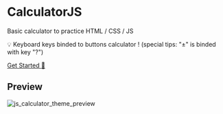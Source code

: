 # CalculatorJS
Basic calculator to practice HTML / CSS / JS

💡 Keyboard keys binded to buttons calculator ! (special tips: "±" is binded with key "?")

[Get Started :rocket: ](https://vydroz.github.io/CalculatorJS/)

## Preview
![js_calculator_theme_preview](https://user-images.githubusercontent.com/61025448/149597147-5329c61d-26e6-4a19-87a1-8215555c77b9.png)
